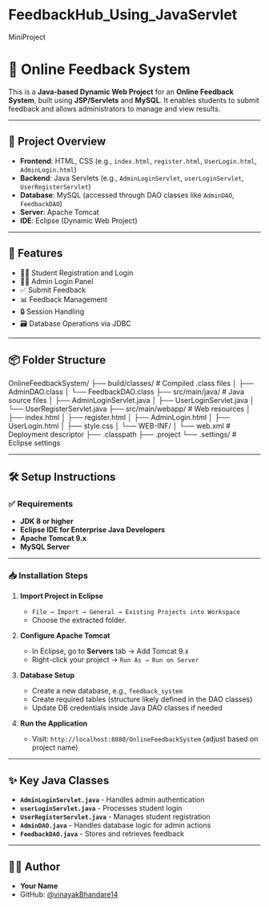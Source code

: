 # FeedbackHub_Using_JavaServlet
MiniProject

# 📝 Online Feedback System

This is a **Java-based Dynamic Web Project** for an **Online Feedback System**, built using **JSP/Servlets** and **MySQL**. It enables students to submit feedback and allows administrators to manage and view results.

---

## 📁 Project Overview

- **Frontend**: HTML, CSS (e.g., `index.html`, `register.html`, `UserLogin.html`, `AdminLogin.html`)
- **Backend**: Java Servlets (e.g., `AdminLoginServlet`, `userLoginServlet`, `UserRegisterServlet`)
- **Database**: MySQL (accessed through DAO classes like `AdminDAO`, `FeedbackDAO`)
- **Server**: Apache Tomcat
- **IDE**: Eclipse (Dynamic Web Project)

---

## 🚀 Features

- 👨‍🎓 Student Registration and Login
- 🧑‍🏫 Admin Login Panel
- ✅ Submit Feedback
- 📊 Feedback Management
- 🔒 Session Handling
- 🗃️ Database Operations via JDBC

---

## 📦 Folder Structure

OnlineFeedbackSystem/
├── build/classes/               # Compiled .class files
│   ├── AdminDAO.class
│   └── FeedbackDAO.class
├── src/main/java/              # Java source files
│   ├── AdminLoginServlet.java
│   ├── UserLoginServlet.java
│   └── UserRegisterServlet.java
├── src/main/webapp/            # Web resources
│   ├── index.html
│   ├── register.html
│   ├── AdminLogin.html
│   ├── UserLogin.html
│   ├── style.css
│   └── WEB-INF/
│       └── web.xml             # Deployment descriptor
├── .classpath
├── .project
└── .settings/                  # Eclipse settings



---

## 🛠️ Setup Instructions

### ✅ Requirements

- **JDK 8 or higher**
- **Eclipse IDE for Enterprise Java Developers**
- **Apache Tomcat 9.x**
- **MySQL Server**

---

### 📥 Installation Steps

1. **Import Project in Eclipse**  
   - `File → Import → General → Existing Projects into Workspace`
   - Choose the extracted folder.

2. **Configure Apache Tomcat**  
   - In Eclipse, go to **Servers** tab → Add Tomcat 9.x
   - Right-click your project → `Run As → Run on Server`

3. **Database Setup**  
   - Create a new database, e.g., `feedback_system`
   - Create required tables (structure likely defined in the DAO classes)
   - Update DB credentials inside Java DAO classes if needed

4. **Run the Application**  
   - Visit: `http://localhost:8080/OnlineFeedbackSystem` (adjust based on project name)

---

## ✨ Key Java Classes

- **`AdminLoginServlet.java`** - Handles admin authentication
- **`userLoginServlet.java`** - Processes student login
- **`UserRegisterServlet.java`** - Manages student registration
- **`AdminDAO.java`** - Handles database logic for admin actions
- **`FeedbackDAO.java`** - Stores and retrieves feedback

---

## 🙋‍♂️ Author

- **Your Name**
- GitHub: [@vinayakBhandare14](https://github.com/vinayakBhandare14)

